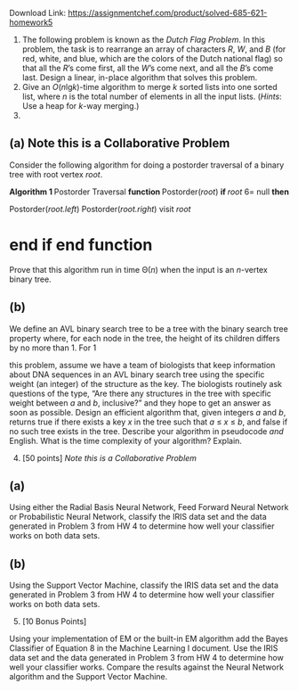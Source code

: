Download Link: https://assignmentchef.com/product/solved-685-621-homework5
<br>
<ol>

 <li>The following problem is known as the <em>Dutch Flag Problem</em>. In this problem, the task is to rearrange an array of characters <em>R</em>, <em>W</em>, and <em>B </em>(for red, white, and blue, which are the colors of the Dutch national flag) so that all the <em>R</em>’s come first, all the <em>W</em>’s come next, and all the <em>B</em>’s come last. Design a linear, in-place algorithm that solves this problem.</li>

 <li> Give an <em>O</em>(<em>n</em>lg<em>k</em>)-time algorithm to merge <em>k </em>sorted lists into one sorted list, where <em>n </em>is the total number of elements in all the input lists. (<em>Hints</em>: Use a heap for <em>k</em>-way merging.)</li>

 <li></li>

</ol>

<h2>(a)  Note this is a Collaborative Problem</h2>

Consider the following algorithm for doing a postorder traversal of a binary tree with root vertex <em>root</em>.

<strong>Algorithm 1 </strong>Postorder Traversal <strong>function </strong>Postorder(<em>root</em>) <strong>if </strong><em>root </em>6= null <strong>then</strong>

Postorder(<em>root.left</em>) Postorder(<em>root.right</em>) visit <em>root</em>

<h1>end if end function</h1>

Prove that this algorithm run in time Θ(<em>n</em>) when the input is an <em>n</em>-vertex binary tree.

<h2>(b)</h2>

We define an AVL binary search tree to be a tree with the binary search tree property where, for each node in the tree, the height of its children differs by no more than 1. For 1

this problem, assume we have a team of biologists that keep information about DNA sequences in an AVL binary search tree using the specific weight (an integer) of the structure as the key. The biologists routinely ask questions of the type, “Are there any structures in the tree with specific weight between <em>a </em>and <em>b</em>, inclusive?” and they hope to get an answer as soon as possible. Design an efficient algorithm that, given integers <em>a </em>and <em>b</em>, returns true if there exists a key <em>x </em>in the tree such that <em>a </em>≤ <em>x </em>≤ <em>b</em>, and false if no such tree exists in the tree. Describe your algorithm in pseudocode <em>and </em>English. What is the time complexity of your algorithm? Explain.

<ol start="4">

 <li>[50 points] <em>Note this is a Collaborative Problem</em></li>

</ol>

<h2>(a)</h2>

Using either the Radial Basis Neural Network, Feed Forward Neural Network or Probabilistic Neural Network, classify the IRIS data set and the data generated in Problem 3 from HW 4 to determine how well your classifier works on both data sets.

<h2>(b)</h2>

Using the Support Vector Machine, classify the IRIS data set and the data generated in Problem 3 from HW 4 to determine how well your classifier works on both data sets.

<ol start="5">

 <li>[10 Bonus Points]</li>

</ol>

Using your implementation of EM or the built-in EM algorithm add the Bayes Classifier of Equation 8 in the Machine Learning I document. Use the IRIS data set and the data generated in Problem 3 from HW 4 to determine how well your classifier works. Compare the results against the Neural Network algorithm and the Support Vector Machine.